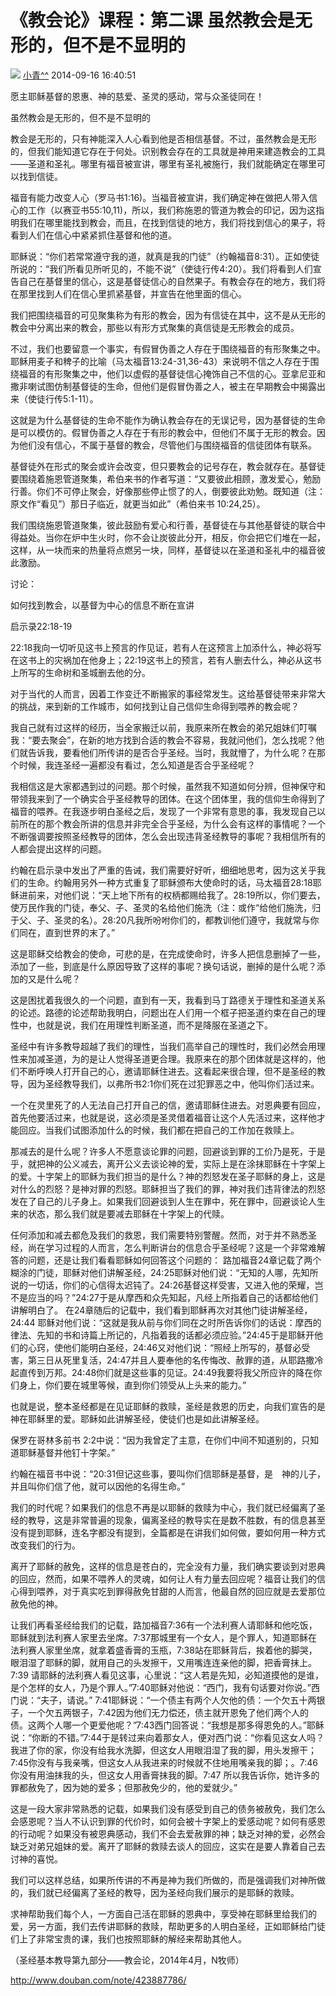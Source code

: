 # 《教会论》课程：第二课 虽然教会是无形的，但不是不显明的

![](../images/895image_14589.jpeg)
   [小青^^](http://www.douban.com/people/shexiaoqing/)  2014-09-16 16:40:51

愿主耶稣基督的恩惠、神的慈爱、圣灵的感动，常与众圣徒同在！

虽然教会是无形的，但不是不显明的

教会是无形的，只有神能深入人心看到他是否相信基督。不过，虽然教会是无形的，但我们能知道它存在于何处。识别教会存在的工具就是神用来建造教会的工具——圣道和圣礼。哪里有福音被宣讲，哪里有圣礼被施行，我们就能确定在哪里可以找到信徒。

福音有能力改变人心（罗马书1:16)。当福音被宣讲，我们确定神在做把人带入信心的工作（以赛亚书55:10,11)，所以，我们称施恩的管道为教会的印记，因为这指明我们在哪里能找到教会，而且，在找到信徒的地方，我们将找到信心的果子，将看到人们在信心中紧紧抓住基督和他的道。

耶稣说：“你们若常常遵守我的道，就真是我的门徒”（约翰福音8:31）。正如使徒所说的：“我们所看见所听见的，不能不说”（使徒行传4:20）。我们将看到人们宣告自己在基督里的信心，这是基督徒信心的自然果子。有教会存在的地方，我们将在那里找到人们在信心里抓紧基督，并宣告在他里面的信心。

我们把围绕福音的可见聚集称为有形的教会，因为有信徒在其中，这不是从无形的教会中分离出来的教会，那些以有形方式聚集的真信徒是无形教会的成员。

不过，我们也要留意一个事实，有假冒伪善之人存在于围绕福音的有形聚集之中。耶稣用麦子和稗子的比喻（马太福音13:24-31,36-43）来说明不信之人存在于围绕福音的有形聚集之中，他们以虚假的基督徒信心掩饰自己不信的心。亚拿尼亚和撒非喇试图仿制基督徒的生命，但他们是假冒伪善之人，被主在早期教会中揭露出来（使徒行传5:1-11）。

这就是为什么基督徒的生命不能作为确认教会存在的无误记号，因为基督徒的生命是可以模仿的。假冒伪善之人存在于有形的教会中，但他们不属于无形的教会。因为他们没有信心，不属于基督的教会，尽管他们与围绕福音的信徒团体有联系。

基督徒外在形式的聚会或许会改变，但只要教会的记号存在，教会就存在。基督徒要围绕着施恩管道聚集，希伯来书的作者写道：“又要彼此相顾，激发爱心，勉励行善。你们不可停止聚会，好像那些停止惯了的人，倒要彼此劝勉。既知道（注：原文作“看见”）那日子临近，就更当如此”（希伯来书 10:24,25）。

我们围绕施恩管道聚集，彼此鼓励有爱心和行善，基督徒在与其他基督徒的联合中得益处。当你在炉中生火时，你不会让炭彼此分开，相反，你会把它们堆在一起，这样，从一块而来的热量将点燃另一块，同样，基督徒以在圣道和圣礼中的福音彼此激励。

讨论：

如何找到教会，以基督为中心的信息不断在宣讲

启示录22:18-19

22:18我向一切听见这书上预言的作见证，若有人在这预言上加添什么，神必将写在这书上的灾祸加在他身上；22:19这书上的预言，若有人删去什么，神必从这书上所写的生命树和圣城删去他的分。

对于当代的人而言，因着工作变迁不断搬家的事经常发生。这给基督徒带来非常大的挑战，来到新的工作城市，如何找到让自己信仰生命得到喂养的教会呢？

我自己就有过这样的经历，当全家搬迁以前，我原来所在教会的弟兄姐妹们叮嘱我：“要去聚会”，在新的地方找到合适的教会不容易，我就问他们，怎么找呢？他们就告诉我，要看他们所传讲的是否合乎圣经。当时，我就懵了，为什么呢？在那个时候，我连圣经一遍都没有看过，怎么知道是否合乎圣经呢？

我相信这是大家都遇到过的问题。那个时候，虽然我不知道如何分辨，但神保守和带领我来到了一个确实合乎圣经教导的团体。在这个团体里，我的信仰生命得到了福音的喂养。在我逐步明白圣经之后，发现了一个非常有意思的事，我发现自己以前所在的那个教会所讲的信息并非完全合乎圣经，为什么会有这样的事情呢？一个不断强调要按照圣经教导的团体，怎么会出现违背圣经教导的事呢？我相信所有的人都会提出这样的问题。

约翰在启示录中发出了严重的告诫，我们需要好好听，细细地思考，因为这关乎我们的生命。约翰用另外一种方式重复了耶稣颁布大使命时的话，马太福音28:18耶稣进前来，对他们说：“天上地下所有的权柄都赐给我了。28:19所以，你们要去，使万民作我的门徒，奉父、子、圣灵的名给他们施洗（注：或作“给他们施洗，归于父、子、圣灵的名）。28:20凡我所吩咐你们的，都教训他们遵守，我就常与你们同在，直到世界的末了。”

这是耶稣交给教会的使命，可悲的是，在完成使命时，许多人把信息删掉了一些，添加了一些，到底是什么原因导致了这样的事呢？换句话说，删掉的是什么呢？添加的又是什么呢？

这是困扰着我很久的一个问题，直到有一天，我看到马丁路德关于理性和圣道关系的论述。路德的论述帮助我明白，问题出在人们用一个框子把圣道约束在自己的理性中，也就是说，我们在用理性判断圣道，而不是降服在圣道之下。

圣经中有许多教导超越了我们的理性，当我们高举自己的理性时，我们必然会用理性来加减圣道，为的是让人觉得圣道更合理。我原来在的那个团体就是这样的，他们不断呼唤人打开自己的心，邀请耶稣住进去。这看起来很合理，但不是圣经的教导，因为圣经教导我们，以弗所书2:1你们死在过犯罪恶之中，他叫你们活过来。

一个在灵里死了的人无法自己打开自己的信，邀请耶稣住进去。对恩典要有回应，首先他要活过来，也就是说，这必须是圣灵借着福音让这个人先活过来，这样他才能回应。当我们试图添加什么的时候，我们都在把自己的工作加在救赎上。

那减去的是什么呢？许多人不愿意谈论罪的问题，回避谈到罪的工价乃是死，于是乎，就把神的公义减去，离开公义去谈论神的爱，实际上是在涂抹耶稣在十字架上的爱。十字架上的耶稣为我们担当的是什么？神的烈怒发在圣子耶稣的身上，这是对什么的烈怒？是神对罪的烈怒。耶稣担当了我们的罪，神对我们违背律法的烈怒发在了自己的儿子身上。如果我们回避谈到人生在罪中，死在罪中，回避谈论人生来的状态，那么我们就是要减去耶稣在十字架上的代赎。

任何添加和减去都危及我们的救恩，我们需要特别警醒。然而，对于并不熟悉圣经，尚在学习过程的人而言，怎么判断讲台的信息合乎圣经呢？这是一个非常难解答的问题，还是让我们看看耶稣如何回答这个问题的：
路加福音24章记载了两个糊涂的门徒，耶稣对他们讲解圣经，24:25耶稣对他们说：“无知的人哪，先知所说的一切话，你们的心信得太迟钝了。24:26基督这样受害，又进入他的荣耀，岂不是应当的吗？”24:27于是从摩西和众先知起，凡经上所指着自己的话都给他们讲解明白了。
在24章随后的记载中，我们看到耶稣再次对其他门徒讲解圣经，24:44 耶稣对他们说：“这就是我从前与你们同在之时所告诉你们的话说：摩西的律法、先知的书和诗篇上所记的，凡指着我的话都必须应验。”24:45于是耶稣开他们的心窍，使他们能明白圣经，24:46又对他们说：“照经上所写的，基督必受害，第三日从死里复活，24:47并且人要奉他的名传悔改、赦罪的道，从耶路撒冷起直传到万邦。24:48你们就是这些事的见证。24:49我要将我父所应许的降在你们身上，你们要在城里等候，直到你们领受从上头来的能力。”

也就是说，整本圣经都是在见证耶稣的救赎，圣经是救恩的历史，向我们宣告的是神在耶稣里的爱。耶稣如此讲解圣经，使徒们也是如此讲解圣经。

保罗在哥林多前书 2:2中说：“因为我曾定了主意，在你们中间不知道别的，只知道耶稣基督并他钉十字架。”

约翰在福音书中说：“20:31但记这些事，要叫你们信耶稣是基督，是　神的儿子，并且叫你们信了他，就可以因他的名得生命。”

我们的时代呢？如果我们的信息不再是以耶稣的救赎为中心，我们就已经偏离了圣经的教导，这是非常普遍的现象，偏离圣经的教导实在是数不胜数，有的信息甚至没有提到耶稣，连名字都没有提到，全篇都是在讲我们如何做，要如何用一种方式改变我们的行为。

离开了耶稣的赦免，这样的信息是苍白的，完全没有力量，我们确实要谈到对恩典的回应，然而，如果不喂养人的灵魂，如何让人有力量去回应呢？福音让我们的信心得到喂养，对于真实吃到罪得赦免甘甜的人而言，他最自然的回应就是去爱那位赦免他的神。

让我们再看圣经给我们的记载，路加福音7:36有一个法利赛人请耶稣和他吃饭，耶稣就到法利赛人家里去坐席。7:37那城里有一个女人，是个罪人，知道耶稣在法利赛人家里坐席，就拿着盛香膏的玉瓶，7:38站在耶稣背后，挨着他的脚哭，眼泪湿了耶稣的脚，就用自己的头发擦干，又用嘴连连亲他的脚，把香膏抹上。7:39 请耶稣的法利赛人看见这事，心里说：“这人若是先知，必知道摸他的是谁，是个怎样的女人，乃是个罪人。”7:40耶稣对他说：“西门，我有句话要对你说。”西门说：“夫子，请说。” 7:41耶稣说：“一个债主有两个人欠他的债：一个欠五十两银子，一个欠五两银子，7:42因为他们无力偿还，债主就开恩免了他们两个人的债。这两个人哪一个更爱他呢？”7:43西门回答说：“我想是那多得恩免的人。”耶稣说：“你断的不错。”7:44于是转过来向着那女人，便对西门说：“你看见这女人吗？我进了你的家，你没有给我水洗脚，但这女人用眼泪湿了我的脚，用头发擦干；7:45你没有与我亲嘴，但这女人从我进来的时候就不住地用嘴亲我的脚；。7:46你没有用油抹我的头，但这女人用香膏抹我的脚。7:47 所以我告诉你，她许多的罪都赦免了，因为她的爱多；但那赦免少的，他的爱就少。”

这是一段大家非常熟悉的记载，如果我们没有感受到自己的债务被赦免，我们怎么会感恩呢？当人不认识到罪的代价时，如何会被十字架上的爱感动呢？如何有感恩的行动呢？如果没有被恩典感动，我们不会去爱赦罪的神；缺乏对神的爱，必然会缺乏对弟兄姐妹的爱。离开了耶稣的救赎去谈人的回应，这实在是要人靠着自己去讨神的喜悦。

我们可以这样总结，如果所传讲的不再是神为我们所做的，而是强调我们对神所做的，我们就已经偏离了圣经的教导，因为圣经向我们展示的是耶稣的救赎。

求神帮助我们每个人，一方面自己活在耶稣的恩典中，享受神在耶稣里给我们的爱，另一方面，我们去传讲耶稣的救赎，帮助更多的人明白圣经，正如耶稣给门徒们上了非常宝贵的课，我们也按照耶稣的解经来帮助其他人。

（圣经基本教导第九部分——教会论，2014年4月，N牧师）

http://www.douban.com/note/423887786/